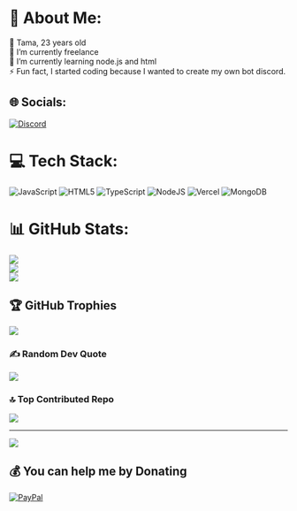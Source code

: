 # 💫 About Me:
👋 Tama, 23 years old<br>🔭 I’m currently freelance<br>🌱 I’m currently learning node.js and html<br>⚡ Fun fact, I started coding because I wanted to create my own bot discord.


## 🌐 Socials:
[![Discord](https://img.shields.io/badge/Discord-%237289DA.svg?logo=discord&logoColor=white)](https://discord.gg/https://discord.com/users/485088844451151889) 

# 💻 Tech Stack:
![JavaScript](https://img.shields.io/badge/javascript-%23323330.svg?style=plastic&logo=javascript&logoColor=%23F7DF1E) ![HTML5](https://img.shields.io/badge/html5-%23E34F26.svg?style=plastic&logo=html5&logoColor=white) ![TypeScript](https://img.shields.io/badge/typescript-%23007ACC.svg?style=plastic&logo=typescript&logoColor=white) ![NodeJS](https://img.shields.io/badge/node.js-6DA55F?style=plastic&logo=node.js&logoColor=white) ![Vercel](https://img.shields.io/badge/vercel-%23000000.svg?style=plastic&logo=vercel&logoColor=white) ![MongoDB](https://img.shields.io/badge/MongoDB-%234ea94b.svg?style=plastic&logo=mongodb&logoColor=white)
# 📊 GitHub Stats:
![](https://github-readme-stats.vercel.app/api?username=FalTama&theme=dark&hide_border=false&include_all_commits=false&count_private=false)<br/>
![](https://github-readme-streak-stats.herokuapp.com/?user=FalTama&theme=dark&hide_border=false)<br/>
![](https://github-readme-stats.vercel.app/api/top-langs/?username=FalTama&theme=dark&hide_border=false&include_all_commits=false&count_private=false&layout=compact)

## 🏆 GitHub Trophies
![](https://github-profile-trophy.vercel.app/?username=FalTama&theme=neon&no-frame=false&no-bg=true&margin-w=4)

### ✍️ Random Dev Quote
![](https://quotes-github-readme.vercel.app/api?type=horizontal&theme=tokyonight)

### 🔝 Top Contributed Repo
![](https://github-contributor-stats.vercel.app/api?username=FalTama&limit=5&theme=neon&combine_all_yearly_contributions=true)

---
[![](https://visitcount.itsvg.in/api?id=FalTama&icon=0&color=2)](https://visitcount.itsvg.in)

  ## 💰 You can help me by Donating
  [![PayPal](https://img.shields.io/badge/PayPal-00457C?style=for-the-badge&logo=paypal&logoColor=white)](https://paypal.me/@tama1088) 

  
<!-- Proudly created with GPRM ( https://gprm.itsvg.in ) -->
